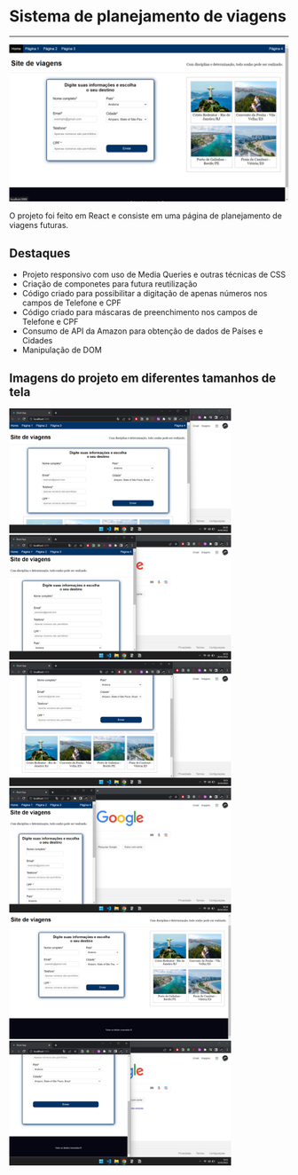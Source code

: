 # Sistema de planejamento de viagens
---

<img src="./src/img/readme-img/tela-cheia.png" alt="Página princpal em tela cheia" width="750px" height="auto"></img>

O projeto foi feito em React e consiste em uma página de planejamento de viagens futuras.

## Destaques

- Projeto responsivo com uso de Media Queries e outras técnicas de CSS
- Criação de componetes para futura reutilização
- Código criado para possibilitar a digitação de apenas números nos campos de Telefone e CPF
- Código criado para máscaras de preenchimento nos campos de Telefone e CPF
- Consumo de API da Amazon para obtenção de dados de Países e Cidades
- Manipulação de DOM

## Imagens do projeto em diferentes tamanhos de tela

<img src="./src/img/readme-img/tela-menor.png" alt="Outras imagens do projeto" width="400px" height="auto"></img>
<img src="./src/img/readme-img/tela-menor2.png" alt="Outras imagens do projeto" width="400px" height="auto"></img>
<img src="./src/img/readme-img/galeria-menor.png" alt="Outras imagens do projeto" width="400px" height="auto"></img>
<img src="./src/img/readme-img/tela-menor3.png" alt="Outras imagens do projeto" width="400px" height="auto"></img>
<img src="./src/img/readme-img/footer.png" alt="Outras imagens do projeto" width="400px" height="auto"></img>
<img src="./src/img/readme-img/footer-menor.png" alt="Outras imagens do projeto" width="400px" height="auto"></img>


